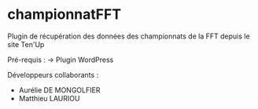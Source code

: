 # championnatFFT
Plugin de récupération des données des championnats de la FFT depuis le site Ten'Up

Pré-requis :
-> Plugin WordPress

Développeurs collaborants :
- Aurélie DE MONGOLFIER
- Matthieu LAURIOU
